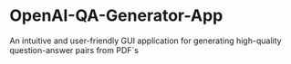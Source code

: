# OpenAI-QA-Generator-App
An intuitive and user-friendly GUI application for generating high-quality question-answer pairs from PDF´s
